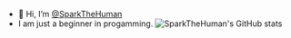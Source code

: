 - 👋 Hi, I’m <a href="https://github.com/SparkTheHuman">@SparkTheHuman</a>
- I am just a beginner in progamming.
 ![SparkTheHuman's GitHub stats](https://github-readme-stats.vercel.app/api?username=SparkTheHuman&theme=great-gatsby&show_icons=true)
